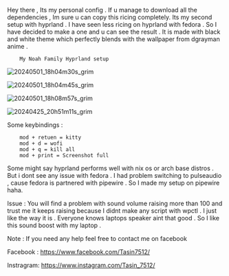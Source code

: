 Hey there , Its my personal config . If u manage to download all the dependencies , Im sure u can copy this ricing completely.
Its my second setup with hyprland . I have seen less ricing on hyprland with fedora . So I have decided to make a one and u can see the result . It is made with black and white theme which perfectly blends with the wallpaper from dgrayman anime . 

        My Noah Family Hyprland setup 

![20240501_18h04m30s_grim](https://github.com/SSKT7/WaylandFedora/assets/82232181/b69ff812-66b0-4ac9-a8b7-4c640d802b09)


![20240501_18h04m45s_grim](https://github.com/SSKT7/WaylandFedora/assets/82232181/8ead3b39-fcdf-485e-b1bd-94eb445d40c2)


![20240501_18h08m57s_grim](https://github.com/SSKT7/WaylandFedora/assets/82232181/1fa029ea-228a-44df-82f1-ff0bb406a82a)


![20240425_20h51m11s_grim](https://github.com/SSKT7/WaylandFedora/assets/82232181/c95cd730-3204-47e2-8dbb-bbb38bedfa63)



Some keybindings : 




        mod + retuen = kitty 
        mod + d = wofi
        mod + q = kill all 
        mod + print = Screenshot full



Some might say hyprland performs well with nix os or arch base distros . But i dont see any issue with fedora . I had problem switching to pulseaudio , cause fedora is partnered with pipewire . So I made my setup on pipewire haha.



Issue : 
You will find a problem with sound volume raising more than 100 and trust me it keeps raising because I didnt make any script with wpctl . I just like the way it is . Everyone knows laptops speaker aint that good . So I like this sound boost with my laptop . 







Note : If you need any help feel free to contact me on facebook








Facebook : https://www.facebook.com/Tasin7512/







Instragram: https://www.instagram.com/Tasin_7512/
